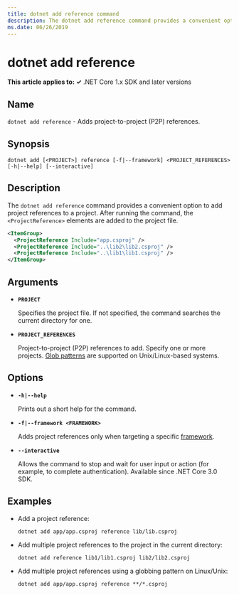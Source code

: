 ```yaml
---
title: dotnet add reference command
description: The dotnet add reference command provides a convenient option to add project to project references.
ms.date: 06/26/2019
---
```

# dotnet add reference

**This article applies to: ✓** .NET Core 1.x SDK and later versions

<!-- todo: uncomment when all CLI commands are reviewed
[!INCLUDE [topic-appliesto-net-core-all](../../../includes/topic-appliesto-net-core-all.md)]
-->

## Name

`dotnet add reference` - Adds project-to-project (P2P) references.

## Synopsis

`dotnet add [<PROJECT>] reference [-f|--framework] <PROJECT_REFERENCES> [-h|--help] [--interactive]`

## Description

The `dotnet add reference` command provides a convenient option to add project references to a project. After running the command, the `<ProjectReference>` elements are added to the project file.

```xml
<ItemGroup>
  <ProjectReference Include="app.csproj" />
  <ProjectReference Include="..\lib2\lib2.csproj" />
  <ProjectReference Include="..\lib1\lib1.csproj" />
</ItemGroup>
```

## Arguments

- **`PROJECT`**

  Specifies the project file. If not specified, the command searches the current directory for one.

- **`PROJECT_REFERENCES`**

  Project-to-project (P2P) references to add. Specify one or more projects. [Glob patterns](https://en.wikipedia.org/wiki/Glob_(programming)) are supported on Unix/Linux-based systems.

## Options

- **`-h|--help`**

  Prints out a short help for the command.

- **`-f|--framework <FRAMEWORK>`**

  Adds project references only when targeting a specific [framework](../../standard/frameworks.md).

- **`--interactive`**

  Allows the command to stop and wait for user input or action (for example, to complete authentication). Available since .NET Core 3.0 SDK.

## Examples

- Add a project reference:

  ```dotnetcli
  dotnet add app/app.csproj reference lib/lib.csproj
  ```

- Add multiple project references to the project in the current directory:

  ```dotnetcli
  dotnet add reference lib1/lib1.csproj lib2/lib2.csproj
  ```

- Add multiple project references using a globbing pattern on Linux/Unix:

  ```dotnetcli
  dotnet add app/app.csproj reference **/*.csproj
  ```
